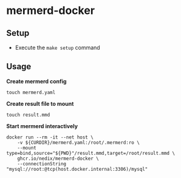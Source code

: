 # mermerd-docker

## Setup

- Execute the `make setup` command

## Usage

**Create mermerd config**

```shell
touch mermerd.yaml
```

**Create result file to mount**

```shell
touch result.mmd
```

**Start mermerd interactively**

```shell
docker run --rm -it --net host \
    -v ${CURDIR}/mermerd.yaml:/root/.mermerd:ro \
    --mount type=bind,source="${PWD}"/result.mmd,target=/root/result.mmd \
    ghcr.io/nedix/mermerd-docker \
    --connectionString "mysql://root:@tcp(host.docker.internal:3306)/mysql"
```
